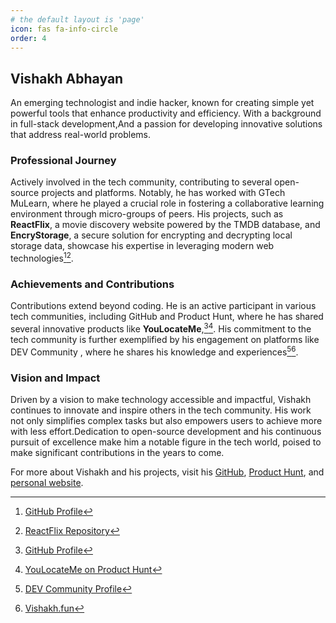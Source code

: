```yaml
---
# the default layout is 'page'
icon: fas fa-info-circle
order: 4
---
```


## Vishakh Abhayan

An emerging technologist and indie hacker, known for creating simple yet powerful tools that enhance productivity and efficiency. With a background in full-stack development,And a passion for developing innovative solutions that address real-world problems.

### Professional Journey
Actively involved in the tech community, contributing to several open-source projects and platforms. Notably, he has worked with GTech MuLearn, where he played a crucial role in fostering a collaborative learning environment through micro-groups of peers. His projects, such as **ReactFlix**, a movie discovery website powered by the TMDB database, and **EncryStorage**, a secure solution for encrypting and decrypting local storage data, showcase his expertise in leveraging modern web technologies[^1][^2].

### Achievements and Contributions
Contributions extend beyond coding. He is an active participant in various tech communities, including GitHub and Product Hunt, where he has shared several innovative products like **YouLocateMe**,[^1][^4]. His commitment to the tech community is further exemplified by his engagement on platforms like DEV Community , where he shares his knowledge and experiences[^5][^6].

### Vision and Impact
Driven by a vision to make technology accessible and impactful, Vishakh continues to innovate and inspire others in the tech community. His work not only simplifies complex tasks but also empowers users to achieve more with less effort.Dedication to open-source development and his continuous pursuit of excellence make him a notable figure in the tech world, poised to make significant contributions in the years to come.

For more about Vishakh and his projects, visit his [GitHub](https://github.com/vishakh-abhayan), [Product Hunt](https://www.producthunt.com/@abhayanvishakh), and [personal website](https://vishakh.fun).

[^1]: [GitHub Profile](https://github.com/vishakh-abhayan)
[^2]: [ReactFlix Repository](https://github.com/vishakh-abhayan/ReactFlix)
[^3]: [Product Hunt Profile](https://www.producthunt.com/@abhayanvishakh)
[^4]: [YouLocateMe on Product Hunt](https://www.producthunt.com/posts/youlocateme)
[^5]: [DEV Community Profile](https://dev.to/vishakhabhayan)
[^6]: [Vishakh.fun](https://vishakh.fun)
